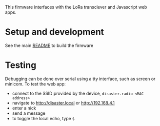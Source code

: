 This firmware interfaces with the LoRa transciever and Javascript web apps.

# Setup and development
See the main [README](https://github.com/sudomesh/disaster-radio) to build the firmware

# Testing
Debugging can be done over serial using a tty interface, such as screen or minicom.
To test the web app:  
* connect to the SSID provided by the device, `disaster.radio <MAC address>` 
* navigate to http://disaster.local or http://192.168.4.1
* enter a nick
* send a message
* to toggle the local echo, type `$`
